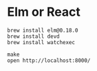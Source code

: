 # Elm or React

```shell
brew install elm@0.18.0
brew install devd
brew install watchexec

make
open http://localhost:8000/
```
